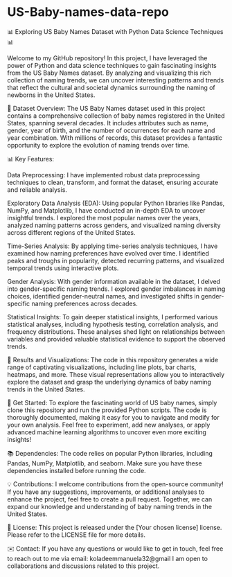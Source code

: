# US-Baby-names-data-repo
📊 Exploring US Baby Names Dataset with Python Data Science Techniques 📊

Welcome to my GitHub repository! In this project, I have leveraged the power of Python and data science techniques to gain fascinating insights from the US Baby Names dataset. By analyzing and visualizing this rich collection of naming trends, we can uncover interesting patterns and trends that reflect the cultural and societal dynamics surrounding the naming of newborns in the United States.

🔎 Dataset Overview:
The US Baby Names dataset used in this project contains a comprehensive collection of baby names registered in the United States, spanning several decades. It includes attributes such as name, gender, year of birth, and the number of occurrences for each name and year combination. With millions of records, this dataset provides a fantastic opportunity to explore the evolution of naming trends over time.

📊 Key Features:

Data Preprocessing: I have implemented robust data preprocessing techniques to clean, transform, and format the dataset, ensuring accurate and reliable analysis.

Exploratory Data Analysis (EDA): Using popular Python libraries like Pandas, NumPy, and Matplotlib, I have conducted an in-depth EDA to uncover insightful trends. I explored the most popular names over the years, analyzed naming patterns across genders, and visualized naming diversity across different regions of the United States.

Time-Series Analysis: By applying time-series analysis techniques, I have examined how naming preferences have evolved over time. I identified peaks and troughs in popularity, detected recurring patterns, and visualized temporal trends using interactive plots.

Gender Analysis: With gender information available in the dataset, I delved into gender-specific naming trends. I explored gender imbalances in naming choices, identified gender-neutral names, and investigated shifts in gender-specific naming preferences across decades.

Statistical Insights: To gain deeper statistical insights, I performed various statistical analyses, including hypothesis testing, correlation analysis, and frequency distributions. These analyses shed light on relationships between variables and provided valuable statistical evidence to support the observed trends.

🌟 Results and Visualizations:
The code in this repository generates a wide range of captivating visualizations, including line plots, bar charts, heatmaps, and more. These visual representations allow you to interactively explore the dataset and grasp the underlying dynamics of baby naming trends in the United States.

🚀 Get Started:
To explore the fascinating world of US baby names, simply clone this repository and run the provided Python scripts. The code is thoroughly documented, making it easy for you to navigate and modify for your own analysis. Feel free to experiment, add new analyses, or apply advanced machine learning algorithms to uncover even more exciting insights!

📚 Dependencies:
The code relies on popular Python libraries, including Pandas, NumPy, Matplotlib, and seaborn. Make sure you have these dependencies installed before running the code.

💡 Contributions:
I welcome contributions from the open-source community! If you have any suggestions, improvements, or additional analyses to enhance the project, feel free to create a pull request. Together, we can expand our knowledge and understanding of baby naming trends in the United States.

📝 License:
This project is released under the [Your chosen license] license. Please refer to the LICENSE file for more details.

✉️ Contact:
If you have any questions or would like to get in touch, feel free to reach out to me via email: koladeemmanuela32@gmail I am open to collaborations and discussions related to this project.

